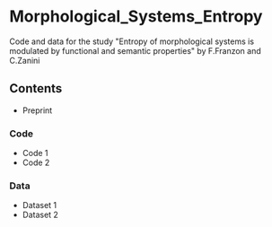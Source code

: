 # Morphological_Systems_Entropy
Code and data for the study "Entropy of morphological systems is modulated by functional and semantic properties" by F.Franzon and C.Zanini

## Contents
* Preprint
### Code
* Code 1
* Code 2
### Data 
* Dataset 1
* Dataset 2

